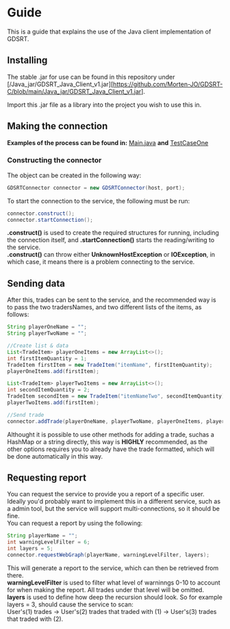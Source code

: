 # Guide
This is a guide that explains the use of the Java client implementation of GDSRT.

## Installing
The stable .jar for use can be found in this repository under [/Java_jar/GDSRT_Java_Client_v1.jar][https://github.com/Morten-JO/GDSRT-C/blob/main/Java_jar/GDSRT_Java_Client_v1.jar].

Import this .jar file as a library into the project you wish to use this in.


## Making the connection
**Examples of the process can be found in:** [Main.java][MainJava] **and** [TestCaseOne][TestCaseJava]  

### Constructing the connector
The object can be created in the following way:  
```java
GDSRTConnector connector = new GDSRTConnector(host, port);
```
To start the connection to the service, the following must be run:  
```java
connector.construct();
connector.startConnection();
```
**.construct()** is used to create the required structures for running, including the connection itself, and **.startConnection()** starts the reading/writing to the service.  
**.construct()** can throw either **UnknownHostException** or **IOException**, in which case, it means there is a problem connecting to the service.  

## Sending data

After this, trades can be sent to the service, and the recommended way is to pass the two tradersNames, and two different lists of the items, as follows:  
```java
String playerOneName = "";
String playerTwoName = "";

//Create list & data
List<TradeItem> playerOneItems = new ArrayList<>();
int firstItemQuantity = 1;
TradeItem firstItem = new TradeItem("itemName", firstItemQuantity);
playerOneItems.add(firstItem);

List<TradeItem> playerTwoItems = new ArrayList<>();
int secondItemQuantity = 2;
TradeItem secondItem = new TradeItem("itemNameTwo", secondItemQuantity);
playerTwoItems.add(firstItem);

//Send trade
connector.addTrade(playerOneName, playerTwoName, playerOneItems, playerTwoItems);
```

Althought it is possible to use other methods for adding a trade, suchas a HashMap or a string directly, this way is **HIGHLY** recommended, as the other options requires you to already have the trade formatted, which will be done automatically in this way.  

## Requesting report

You can request the service to provide you a report of a specific user. Ideally you'd probably want to implement this in a different service, such as a admin tool, but the service will support multi-connections, so it should be fine.  
You can request a report by using the following:  
```java
String playerName = "";
int warningLevelFilter = 6;
int layers = 5;
connector.requestWebGraph(playerName, warningLevelFilter, layers);
```

This will generate a report to the service, which can then be retrieved from there.  
**warningLevelFilter** is used to filter what level of warninngs 0-10 to account for when making the report. All trades under that level will be omitted.  
**layers** is used to define how deep the recursion should look. So for example layers = 3, should cause the service to scan:  
User's(1) trades -> User's(2) trades that traded with (1) -> User's(3) trades that traded with (2).  

<!-- Identifiers, in alphabetical order -->

[MainJava]: https://github.com/Morten-JO/GDSRT-C/blob/main/Java/src/test/Main.java
[TestCaseJava]: https://github.com/Morten-JO/GDSRT-C/blob/main/Java/src/test/TestCaseOne.java
